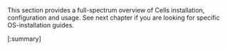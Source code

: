 This section provides a full-spectrum overview of Cells installation, configuration and usage. See next chapter if you are looking for specific OS-installation guides.

[:summary]